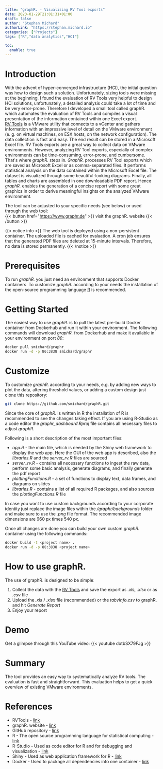```yaml
---
title: "graphR. - Visualizing RV Tool exports"
date: 2023-01-29T21:01:31+01:00
draft: false
author: "Stephan Michard"
authorLink: "https://stephan.michard.io"
categories: ["Projects"]
tags: ["R","data analytics","HCI"]

toc:
  enable: true
---
```


# Introduction
With the advent of hyper-converged infrastructure (HCI), the initial question was how to design such a solution. Unfortunately, sizing tools were missing at the beginning. I found the evaluation of RV Tools very helpful to design HCI solutions, unfortunately, a detailed analysis could take a lot of time and be very error-prone. Therefore I developed a small tool called graphR. which automates the evaluation of RV Tools and compiles a visual presentation of the information contained within one Excel export.  
[RV Tools](http://www.robware.net/rvtools/) is a VMware utility that connects to a vCenter and gathers information with an impressive level of detail on the VMware environment (e. g. on virtual machines, on ESX hosts, on the network configuration). The data collection is fast and easy. The end result can be stored in a Microsoft Excel file. RV Tools exports are a great way to collect data on VMware environments. However, analyzing RV Tool exports, especially of complex environments can be time-consuming, error-prone, and cumbersome.  
That's where *graphR.* steps in. *GraphR.* processes RV Tool exports which are saved as Microsoft Excel or as comma-separated files. It performs statistical analysis on the data contained within the Microsoft Excel file. The dataset is visualized through some beautiful-looking diagrams. Finally, all tables and charts are assembled in one downloadable PDF report. Hence *graphR.* enables the generation of a concise report with some great graphics in order to derive meaningful insights on the analyzed VMware environment.  

The tool can be adjusted to your specific needs (see below) or used through the web tool:  
{{< button href="https://www.graphr.de" >}} visit the graphR. website {{< /button >}}  
  
{{< notice info >}}
The web tool is deployed using a non-persistent container. The uploaded file is cached for evaluation. A cron job ensures that the generated PDF files are deleted at 15-minute intervals. Therefore, no data is stored permanently.
{{< /notice >}}  

# Prerequisites
To run *graphR.* you just need an environment that supports Docker containers. To customize *graphR.* according to your needs the installation of the open-source programming language [R](https://www.r-project.org/) is recommended.

# Getting Started
The easiest way to use *graphR.* is to pull the latest pre-build Docker container from Dockerhub and run it within your environment. The following commands will download *graphR.* from Dockerhub and make it available in your environment on port *80*:
```bash
docker pull smichard/graphr
docker run -d -p 80:3838 smichard/graphr
```

# Customize
To customize *graphR.* according to your needs, e.g. by adding new ways to plot the data, altering threshold values, or adding a custom design just clone this repository:
```bash
git clone https://github.com/smichard/graphR.git
```
Since the core of *graphR.* is written in R the installation of R is recommended to see the changes taking effect. If you are using R-Studio as a code editor the *graphr_dashboard.Rproj* file contains all necessary files to adjust *graphR.*    

Following is a short description of the most important files:  

* *app.R* - the main file, which is needed by the Shiny web framework to display the web app. Here the GUI of the web app is described, also the *libraries.R* and the *server_rv.R* files are sourced
* *server_rv.R* - contains all necessary functions to ingest the raw data, perform some basic analysis, generate diagrams, and finally generate the pdf report
* *plottingFunctions.R* - a set of functions to display text, data frames, and diagrams on slides
* *libraries.R* - contains a list of all required R packages, and also sources the *plottingFunctions.R* file

In case you want to use custom backgrounds according to your corporate identity just replace the image files within the */graphr/backgrounds* folder and make sure to use the *.png* file format. The recommended image dimensions are 960 px times 540 px.

Once all changes are done you can build your own custom *graphR.* container using the following commands: 
```bash
docker build -t <project name> .
docker run -d -p 80:3838 <project name>
```

# How to use graphR.
The use of graphR. is designed to be simple: 

1. Collect the data with the [RV Tools](http://www.robware.net/rvtools/) and save the export as *.xls*, *.xlsx* or as *.csv* file
2. Upload the *.xls* / *.xlsx* file (recommended) or the *tabvInfo.csv* to graphR. and hit *Generate Report*
3. Enjoy your report

# Demo

Get a glimpse through this YouTube video:
{{< youtube dotbSX79FJg >}}


# Summary
The tool provides an easy way to systematically analyze RV tools. The evaluation is fast and straightforward. This evaluation helps to get a quick overview of existing VMware environments.

# References
- RVTools - [link](http://www.robware.net/rvtools/)
- graphR. website - [link](https://graphr.de/)
- GitHub repository - [link](https://github.com/smichard/graphR.git)
- R - The open source programming language for statistical computing - [link](https://www.r-project.org/)
- R-Studio - Used as code editor for R and for debugging and visualization - [link](https://www.rstudio.com/)
- Shiny - Used as web application framework for R - [link](https://shiny.rstudio.com/)
- Docker - Used to package all dependencies into one container - [link](https://www.docker.com/)